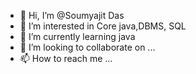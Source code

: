 - 👋 Hi, I’m @Soumyajit Das
- 👀 I’m interested in Core java,DBMS, SQL
- 🌱 I’m currently learning java
- 💞️ I’m looking to collaborate on ...
- 📫 How to reach me ...

<!---
Soumyajitdas1997/Soumyajitdas1997 is a ✨ special ✨ repository because its `README.md` (this file) appears on your GitHub profile.
You can click the Preview link to take a look at your changes.
--->
